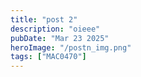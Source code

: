 ```yaml
---
title: "post 2"
description: "oieee"
pubDate: "Mar 23 2025"
heroImage: "/postn_img.png"
tags: ["MAC0470"]
---
```


